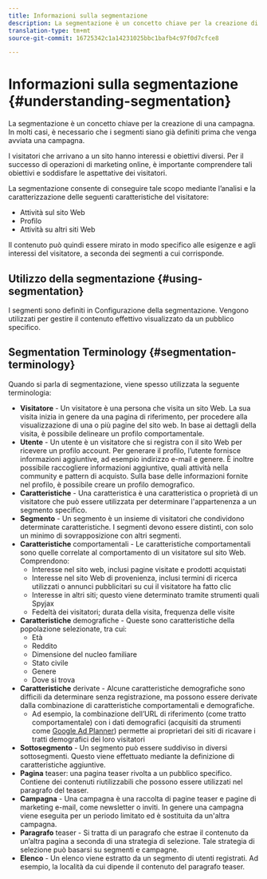 ```yaml
---
title: Informazioni sulla segmentazione
description: La segmentazione è un concetto chiave per la creazione di una campagna
translation-type: tm+mt
source-git-commit: 16725342c1a14231025bbc1bafb4c97f0d7cfce8

---
```



# Informazioni sulla segmentazione {#understanding-segmentation}

La segmentazione è un concetto chiave per la creazione di una campagna. In molti casi, è necessario che i segmenti siano già definiti prima che venga avviata una campagna.

I visitatori che arrivano a un sito hanno interessi e obiettivi diversi. Per il successo di operazioni di marketing online, è importante comprendere tali obiettivi e soddisfare le aspettative dei visitatori.

La segmentazione consente di conseguire tale scopo mediante l’analisi e la caratterizzazione delle seguenti caratteristiche del visitatore:

* Attività sul sito Web
* Profilo
* Attività su altri siti Web

Il contenuto può quindi essere mirato in modo specifico alle esigenze e agli interessi del visitatore, a seconda dei segmenti a cui corrisponde.

## Utilizzo della segmentazione {#using-segmentation}

I segmenti sono definiti in Configurazione della segmentazione. Vengono utilizzati per gestire il contenuto effettivo visualizzato da un pubblico specifico.<!--Segments are defined in [Configuring Segmentation](/help/sites-administering/campaign-segmentation.md). They are used to steer the actual content seen by a specific target audience.-->

## Segmentation Terminology {#segmentation-terminology}

Quando si parla di segmentazione, viene spesso utilizzata la seguente terminologia:

* **Visitatore** - Un visitatore è una persona che visita un sito Web. La sua visita inizia in genere da una pagina di riferimento, per procedere alla visualizzazione di una o più pagine del sito web. In base ai dettagli della visita, è possibile delineare un profilo comportamentale.
* **Utente** - Un utente è un visitatore che si registra con il sito Web per ricevere un profilo account. Per generare il profilo, l’utente fornisce informazioni aggiuntive, ad esempio indirizzo e-mail e genere. È inoltre possibile raccogliere informazioni aggiuntive, quali attività nella community e pattern di acquisto. Sulla base delle informazioni fornite nel profilo, è possibile creare un profilo demografico.
* **Caratteristiche** - Una caratteristica è una caratteristica o proprietà di un visitatore che può essere utilizzata per determinare l&#39;appartenenza a un segmento specifico.
* **Segmento** - Un segmento è un insieme di visitatori che condividono determinate caratteristiche. I segmenti devono essere distinti, con solo un minimo di sovrapposizione con altri segmenti.
* **Caratteristiche** comportamentali - Le caratteristiche comportamentali sono quelle correlate al comportamento di un visitatore sul sito Web. Comprendono:
   * Interesse nel sito web, inclusi pagine visitate e prodotti acquistati
   * Interesse nel sito Web di provenienza, inclusi termini di ricerca utilizzati o annunci pubblicitari su cui il visitatore ha fatto clic
   * Interesse in altri siti; questo viene determinato tramite strumenti quali Spyjax
   * Fedeltà dei visitatori; durata della visita, frequenza delle visite
* **Caratteristiche** demografiche - Queste sono caratteristiche della popolazione selezionate, tra cui:
   * Età
   * Reddito
   * Dimensione del nucleo familiare
   * Stato civile
   * Genere
   * Dove si trova
* **Caratteristiche** derivate - Alcune caratteristiche demografiche sono difficili da determinare senza registrazione, ma possono essere derivate dalla combinazione di caratteristiche comportamentali e demografiche.
   * Ad esempio, la combinazione dell’URL di riferimento (come tratto comportamentale) con i dati demografici (acquisiti da strumenti come [Google Ad Planner](https://www.google.com/adplanner/)) permette ai proprietari dei siti di ricavare i tratti demografici dei loro visitatori
* **Sottosegmento** - Un segmento può essere suddiviso in diversi sottosegmenti. Questo viene effettuato mediante la definizione di caratteristiche aggiuntive.
* **Pagina** teaser: una pagina teaser rivolta a un pubblico specifico. Contiene dei contenuti riutilizzabili che possono essere utilizzati nel paragrafo del teaser.
* **Campagna** - Una campagna è una raccolta di pagine teaser e pagine di marketing e-mail, come newsletter o inviti. In genere una campagna viene eseguita per un periodo limitato ed è sostituita da un&#39;altra campagna.
* **Paragrafo** teaser - Si tratta di un paragrafo che estrae il contenuto da un’altra pagina a seconda di una strategia di selezione. Tale strategia di selezione può basarsi su segmenti e campagne.
* **Elenco** - Un elenco viene estratto da un segmento di utenti registrati. Ad esempio, la località da cui dipende il contenuto del paragrafo teaser.
